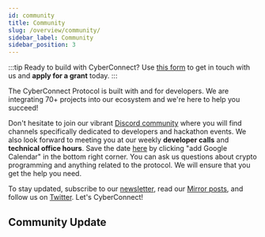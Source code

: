 ```yaml
---
id: community
title: Community
slug: /overview/community/
sidebar_label: Community
sidebar_position: 3
---
```


:::tip
Ready to build with CyberConnect? Use [this form](https://ktv82lrwjfl.typeform.com/to/buyv9uXh) to get in touch with us and **apply for a grant** today.
:::

The CyberConnect Protocol is built with and for developers. We are integrating 70+ projects into our ecosystem and we're here to help you succeed!

Don't hesitate to join our vibrant [Discord community](https://discord.com/invite/cUc8VRGmPs) where you will find channels specifically dedicated to developers and hackathon events. We also look forward to meeting you at our weekly <strong>developer calls</strong> and <strong>technical office hours</strong>. Save the date [here](https://calendar.google.com/calendar/u/0/embed?src=c_jrfrb2dvlvpttf9jp6b2lrv0n8@group.calendar.google.com&ctz=America/Los_Angeles) by clicking "add Google Calendar" in the bottom right corner. You can ask us questions about crypto programming and anything related to the protocol. We will ensure that you get the help you need.

To stay updated, subscribe to our [newsletter](https://www.getrevue.co/profile/cyberconnect), read our [Mirror posts](https://mirror.xyz/cyberlab.eth), and follow us on [Twitter](https://twitter.com/CyberConnectHQ). Let's CyberConnect!

## Community Update
